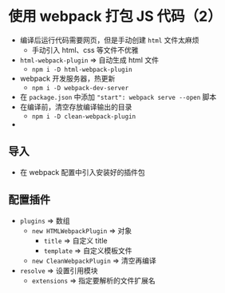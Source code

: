 # 使用 webpack 打包 JS 代码（2）

- 编译后运行代码需要网页，但是手动创建 `html` 文件太麻烦
  - 手动引入 html、css 等文件不优雅
- `html-webpack-plugin` => 自动生成 html 文件
  - `npm i -D html-webpack-plugin`
- webpack 开发服务器，热更新
  - `npm i -D webpack-dev-server`
- 在 `package.json` 中添加 `"start": webpack serve --open` 脚本
- 在编译前，清空存放编译输出的目录
  - `npm i -D clean-webpack-plugin`
- 

## 导入

- 在 webpack 配置中引入安装好的插件包

## 配置插件

- `plugins` => 数组
  - `new HTMLWebpackPlugin` => 对象
    - `title` => 自定义 title
    - `template` => 自定义模板文件
  - `new CleanWebpackPlugin` => 清空再编译
- `resolve` => 设置引用模块
  - `extensions` => 指定要解析的文件扩展名

